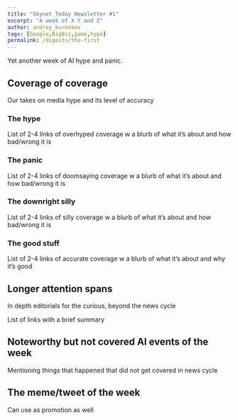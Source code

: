 ```yaml
---
title: "Skynet Today Newsletter #1"
excerpt: "A week of X Y and Z"
author: andrey_kurenkov
tags: [Google,BigBiz,game,hype]
permalink: /digests/the-first
---
```


Yet another week of AI hype and panic.

## Coverage of coverage
Our takes on media hype and its level of accuracy

### The hype
List of 2-4 links of overhyped coverage w a blurb of what it’s about and how bad/wrong it is

### The panic
List of 2-4 links of doomsaying coverage w a blurb of what it’s about and how bad/wrong it is

### The downright silly
List of 2-4 links of silly coverage w a blurb of what it’s about and how bad/wrong it is

### The good stuff
List of 2-4 links of accurate coverage w a blurb of what it’s about and why it’s good


## Longer attention spans
In depth editorials for the curious, beyond the news cycle
 
List of links with a brief summary

## Noteworthy but not covered AI events of the week
Mentioning things that happened that did not get covered in news cycle

## The meme/tweet of the week
Can use as promotion as well

